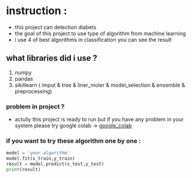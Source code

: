 # instruction :
* this project can detection diabets
* the goal of this project to use type of algorithm from machine learning
* i use 4 of best algorithms in classification you can see the result 

## what libraries did i use ?
1. numpy
1. pandas
1. sikitlearn ( imput & tree & liner_moler & model_selection & ensemble & preprocessing)

### problem in project ?
* actully this project is ready to run but if you have any problem in your system please try google colab -> [google_colab](https://colab.research.google.com)

### if you want to try these algorithm one by one :
```python
model = 'your algorithm'
model.fit(x_train,y_train)
result = model.predict(x_test,y_test)
print(result)

```